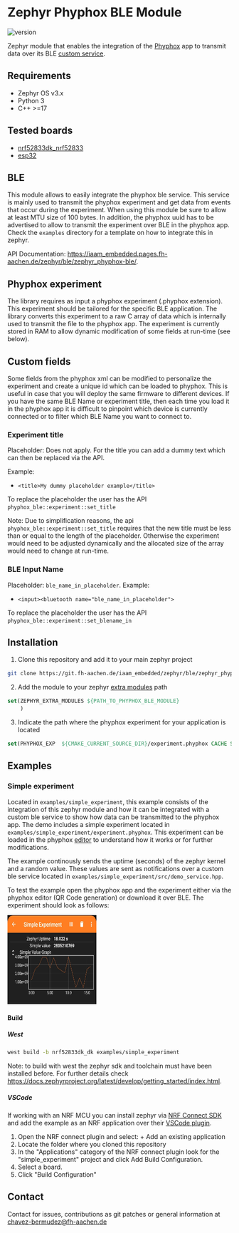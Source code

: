 # Zephyr Phyphox BLE Module

![version](https://img.shields.io/badge/version-1.0.0-blue)

Zephyr module that enables the integration of the [Phyphox](https://phyphox.org/) app to transmit data over its BLE [custom service](https://phyphox.org/wiki/index.php/Bluetooth_Low_Energy).

## Requirements

- Zephyr OS v3.x
- Python 3
- C++ >=17

## Tested boards

- [nrf52833dk_nrf52833](https://docs.zephyrproject.org/2.6.0/boards/arm/nrf52833dk_nrf52833/doc/index.html)
- [esp32](https://docs.zephyrproject.org/latest/boards/xtensa/esp32/doc/index.html)

## BLE

This module allows to easily integrate the phyphox ble service. This service is mainly used to transmit the phyphox experiment and get data from events that occur during the experiment. When using this module be sure to allow at least MTU size of 100 bytes. In addition, the phyphox uuid has to be advertised to allow to transmit the experiment over BLE in the phyphox app. Check the `examples` directory for a template on how to integrate this in zephyr.

API Documentation:  https://iaam_embedded.pages.fh-aachen.de/zephyr/ble/zephyr_phyphox-ble/. 

## Phyphox experiment

The library requires as input a phyphox experiment (.phyphox extension). This experiment should be tailored for the specific BLE application. The library converts this experiment to a raw C array of data which is internally used to transmit the file to the phyphox app. The experiment is currently stored in RAM to allow dynamic modification of some fields at run-time (see below).

## Custom fields

Some fields from the phyphox xml can be modified to personalize the experiment and create a unique id which can be loaded to phyphox. This is useful in case that you will deploy the same firmware to different devices. If you have the same BLE Name or experiment title, then each time you load it in the phyphox app it is difficult to pinpoint which device is currently connected or to filter which BLE Name you want to connect to. 

### Experiment title

Placeholder: Does not apply. For the title you can add a dummy text which can then be replaced via the API.

Example:
- `<title>My dummy placeholder example</title>`

To replace the placeholder the user has the API `phyphox_ble::experiment::set_title`

Note: Due to simplification reasons, the api `phyphox_ble::experiment::set_title` requires that the new title must be less than or equal to the length of the placeholder. Otherwise the experiment would need to be adjusted dynamically and the allocated size of the array would need to change at run-time.

### BLE Input Name

Placeholder: `ble_name_in_placeholder`. Example:
- `<input><bluetooth name="ble_name_in_placeholder">`

To replace the placeholder the user has the API `phyphox_ble::experiment::set_blename_in`



## Installation

1. Clone this repository and add it to your main zephyr project

```bash
git clone https://git.fh-aachen.de/iaam_embedded/zephyr/ble/zephyr_phyphox-ble.git --recurse-submodules 
```
2. Add the module to your zephyr [extra modules](https://docs.zephyrproject.org/latest/develop/modules.html) path
```cmake
set(ZEPHYR_EXTRA_MODULES ${PATH_TO_PHYPHOX_BLE_MODULE}
    )
```

3. Indicate the path where the phyphox experiment for your application is located

```cmake
set(PHYPHOX_EXP  ${CMAKE_CURRENT_SOURCE_DIR}/experiment.phyphox CACHE STRING INTERNAL)
```

## Examples

### Simple experiment

Located in `examples/simple_experiment`, this example consists of the integration of this zephyr module and how it can be integrated with a custom ble service to show how data can be transmitted to the phyphox app. The demo includes a simple experiment located in `examples/simple_experiment/experiment.phyphox`. This experiment can be loaded in the phyphox [editor](https://phyphox.org/editor/) to understand how it works or for further modifications.

The example continously sends the uptime (seconds) of the zephyr kernel and a random value. These values are sent as notifications over a custom ble service located in `examples/simple_experiment/src/demo_service.hpp`.

To test the example open the phyphox app and the experiment either via the phyphox editor (QR Code generation) or download it over BLE. The experiment should look as follows:

<img src="images/simple_experiment.png" width="200" height="200" />

#### Build

##### West

```bash
west build -b nrf52833dk_dk examples/simple_experiment
```

Note: to build with west the zephyr sdk and toolchain must have been installed before. For further details check https://docs.zephyrproject.org/latest/develop/getting_started/index.html.

##### VSCode

If working with an NRF MCU you can install zephyr via [NRF Connect SDK](https://developer.nordicsemi.com/nRF_Connect_SDK/doc/latest/nrf/index.html) and add the example as an NRF application over their [VSCode plugin](https://www.nordicsemi.com/Products/Development-tools/nRF-Connect-for-VS-Code/Tutorials).

1. Open the NRF connect plugin and select: + Add an existing application
2. Locate the folder where you cloned this repository
3. In the "Applications" category of the NRF connect plugin look for the "simple_experiment" project and click Add Build Configuration.
4. Select a board.
5. Click "Build Configuration"  

## Contact

Contact for issues, contributions as git patches or general information at chavez-bermudez@fh-aachen.de
